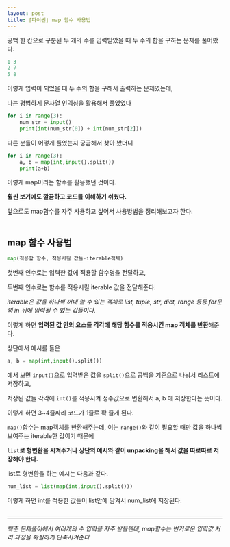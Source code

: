 ```yaml
---
layout: post
title: ⌈파이썬⌋ map 함수 사용법
---
```


공백 한 칸으로 구분된 두 개의 수를 입력받았을 때 두 수의 합을 구하는 문제를 풀어봤다.
```py
1 3
2 7
5 8
```
이렇게 입력이 되었을 때 두 수의 합을 구해서 출력하는 문제였는데,

나는 평범하게 문자열 인덱싱을 활용해서 풀었었다

```py
for i in range(3):
    num_str = input()
    print(int(num_str[0]) + int(num_str[2]))
```

다른 분들이 어떻게 풀었는지 궁금해서 찾아 봤더니

```py
for i in range(3):
    a, b = map(int,input().split())
    print(a+b)
```

이렇게 map이라는 함수를 활용했던 것이다.

**훨씬 보기에도 깔끔하고 코드를 이해하기 쉬웠다.**

앞으로도 map함수를 자주 사용하고 싶어서 사용방법을 정리해보고자 한다.<br/><br/>

## map 함수 사용법

```py
map(적용할 함수, 적용시킬 값들-iterable객체)
```

첫번째 인수로는 입력한 값에 적용할 함수명을 전달하고,

두번째 인수로는 함수를 적용시킬 iterable 값을 전달해준다.

*iterable은 값을 하나씩 꺼내 쓸 수 있는 객체로 list, tuple, str, dict, range 등등 for문의 in 뒤에 입력될 수 있는 값들이다.*

이렇게 하면 **입력된 값 안의 요소들 각각에 해당 함수를 적용시킨 map 객체를 반환**해준다.

상단에서 예시를 들은

```py
a, b = map(int,input().split())
```

에서 보면 `input()`으로 입력받은 값을 `split()`으로 공백을 기준으로 나눠서 리스트에 저장하고,

저장된 값들 각각에 `int()`를 적용시켜 정수값으로 변환해서 a, b 에 저장한다는 뜻이다.

이렇게 하면 3~4줄짜리 코드가 1줄로 확 줄게 된다.

`map()`함수는 map객체를 반환해주는데, 이는 `range()`와 같이 필요할 때만 값을 하나씩 보여주는 iterable한 값이기 때문에 

`list`**로 형변환을 시켜주거나 상단의 예시와 같이 unpacking을 해서 값을 따로따로 저장해야 한다.**

list로 형변환을 하는 예시는 다음과 같다.

```py
num_list = list(map(int,input().split()))
```

이렇게 하면 int를 적용한 값들이 list안에 담겨서 num_list에 저장된다.<br/><br/>

___

*백준 문제풀이에서 여러개의 수 입력을 자주 받을텐데, map함수는 번거로운 입력값 처리 과정을 확실하게 단축시켜준다*